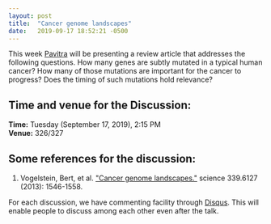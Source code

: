 ```yaml
---
layout: post
title:  "Cancer genome landscapes"
date:   2019-09-17 18:52:21 -0500
---
```

This week [Pavitra](https://www.imsc.res.in/pavitra_s) will be presenting a review article that addresses the following questions. How many genes are subtly mutated in a typical human cancer? How many of those mutations are important for the cancer to progress? Does the timing of such mutations hold relevance?
## Time and venue for the Discussion:
**Time:** Tuesday (September 17, 2019), 2:15 PM  
**Venue:** 326/327  

## Some references for the discussion:

1. Vogelstein, Bert, et al. ["Cancer genome landscapes."](https://science.sciencemag.org/content/339/6127/1546/tab-pdf) science 339.6127 (2013): 1546-1558.

For each discussion, we have commenting facility through [Disqus](https://disqus.com/). This will enable people to discuss among each other even after the talk.
